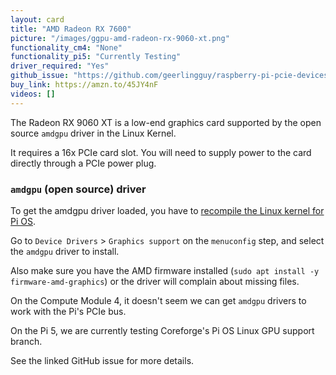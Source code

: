```yaml
---
layout: card
title: "AMD Radeon RX 7600"
picture: "/images/ggpu-amd-radeon-rx-9060-xt.png"
functionality_cm4: "None"
functionality_pi5: "Currently Testing"
driver_required: "Yes"
github_issue: "https://github.com/geerlingguy/raspberry-pi-pcie-devices/issues/741"
buy_link: https://amzn.to/45JY4nF
videos: []
---
```

The Radeon RX 9060 XT is a low-end graphics card supported by the open source `amdgpu` driver in the Linux Kernel.

It requires a 16x PCIe card slot. You will need to supply power to the card directly through a PCIe power plug.

### `amdgpu` (open source) driver

To get the amdgpu driver loaded, you have to [recompile the Linux kernel for Pi OS](https://github.com/geerlingguy/raspberry-pi-pcie-devices/tree/master/extras/cross-compile).

Go to `Device Drivers` > `Graphics support` on the `menuconfig` step, and select the `amdgpu` driver to install.

Also make sure you have the AMD firmware installed (`sudo apt install -y firmware-amd-graphics`) or the driver will complain about missing files.

On the Compute Module 4, it doesn't seem we can get `amdgpu` drivers to work with the Pi's PCIe bus.

On the Pi 5, we are currently testing Coreforge's Pi OS Linux GPU support branch.

See the linked GitHub issue for more details.
